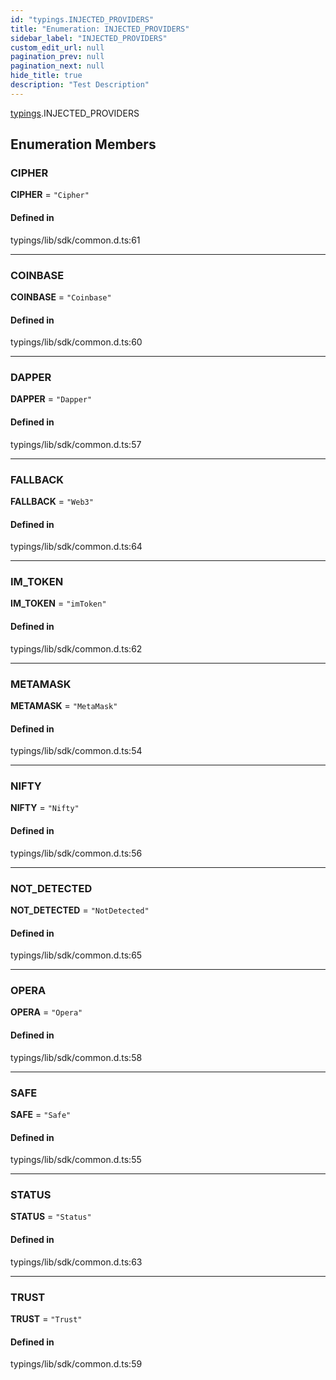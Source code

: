 ```yaml
---
id: "typings.INJECTED_PROVIDERS"
title: "Enumeration: INJECTED_PROVIDERS"
sidebar_label: "INJECTED_PROVIDERS"
custom_edit_url: null
pagination_prev: null
pagination_next: null
hide_title: true
description: "Test Description"
---
```


[typings](../namespaces/typings.md).INJECTED_PROVIDERS

## Enumeration Members

### CIPHER

 **CIPHER** = ``"Cipher"``

#### Defined in

typings/lib/sdk/common.d.ts:61

___

### COINBASE

 **COINBASE** = ``"Coinbase"``

#### Defined in

typings/lib/sdk/common.d.ts:60

___

### DAPPER

 **DAPPER** = ``"Dapper"``

#### Defined in

typings/lib/sdk/common.d.ts:57

___

### FALLBACK

 **FALLBACK** = ``"Web3"``

#### Defined in

typings/lib/sdk/common.d.ts:64

___

### IM\_TOKEN

 **IM\_TOKEN** = ``"imToken"``

#### Defined in

typings/lib/sdk/common.d.ts:62

___

### METAMASK

 **METAMASK** = ``"MetaMask"``

#### Defined in

typings/lib/sdk/common.d.ts:54

___

### NIFTY

 **NIFTY** = ``"Nifty"``

#### Defined in

typings/lib/sdk/common.d.ts:56

___

### NOT\_DETECTED

 **NOT\_DETECTED** = ``"NotDetected"``

#### Defined in

typings/lib/sdk/common.d.ts:65

___

### OPERA

 **OPERA** = ``"Opera"``

#### Defined in

typings/lib/sdk/common.d.ts:58

___

### SAFE

 **SAFE** = ``"Safe"``

#### Defined in

typings/lib/sdk/common.d.ts:55

___

### STATUS

 **STATUS** = ``"Status"``

#### Defined in

typings/lib/sdk/common.d.ts:63

___

### TRUST

 **TRUST** = ``"Trust"``

#### Defined in

typings/lib/sdk/common.d.ts:59
